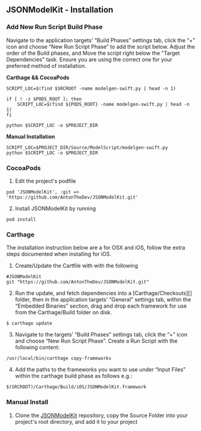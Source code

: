 ## JSONModelKit - Installation

### Add New Run Script Build Phase
Navigate to the application targets’ “Build Phases” settings tab, click the “+” icon and choose “New Run Script Phase” to add the script below. Adjust the order of the Build phases, and Move the script right below the "Target Dependencies" task. Ensure you are using the correct one for your preferred method of installation.

**Carthage && CocoaPods**

```
SCRIPT_LOC=$(find $SRCROOT -name modelgen-swift.py | head -n 1)

if [ ! -z $PODS_ROOT ]; then
    SCRIPT_LOC=$(find ${PODS_ROOT} -name modelgen-swift.py | head -n 1)
fi

python $SCRIPT_LOC -o $PROJECT_DIR
```

**Manual Installation**

```
SCRIPT_LOC=$PROJECT_DIR/Source/ModelScript/modelgen-swift.py
python $SCRIPT_LOC -o $PROJECT_DIR
```

### CocoaPods

1. Edit the project's podfile

```
pod 'JSONModelKit', :git => 'https://github.com/AntonTheDev/JSONModelKit.git'
```
2. Install JSONModelKit by running

```
pod install
```

### Carthage

The installation instruction below are a for OSX and iOS, follow the extra steps documented when installing for iOS.

1. Create/Update the Cartfile with with the following

```
#JSONModelKit
git "https://github.com/AntonTheDev/JSONModelKit.git"
```
2. Run the update, and fetch dependencies into a [Carthage/Checkouts][] folder, then in the application targets’ “General” settings tab, within the “Embedded Binaries” section, drag and drop each framework for use from the Carthage/Build folder on disk.

```
$ carthage update
```
3. Navigate to the targets’ “Build Phases” settings tab, click the “+” icon and choose “New Run Script Phase”. Create a Run Script with the following content:

```
/usr/local/bin/carthage copy-frameworks
```

4. Add the paths to the frameworks you want to use under “Input Files” within the carthage build phase as follows e.g.:

```
$(SRCROOT)/Carthage/Build/iOS/JSONModelKit.framework
```


### Manual Install

1. Clone the [JSONModelKit](https://github.com/AntonTheDev/JSONModelKit.git) repository, copy the Source Folder into your project's root directory, and add it to your project
